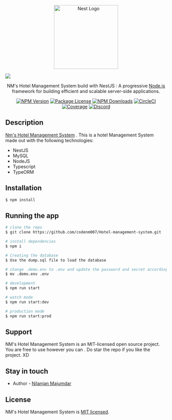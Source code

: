 <p align="center">
  <a href="http://nestjs.com/" target="blank"><img src="https://nestjs.com/img/logo-small.svg" width="200" alt="Nest Logo" /></a>
</p>

![](https://res.cloudinary.com/dqpurfmpd/image/upload/v1654241459/cdn/Smart-Hotel-Animation_ljxtat.gif)

[circleci-image]: https://img.shields.io/circleci/build/github/nestjs/nest/master?token=abc123def456
[circleci-url]: https://circleci.com/gh/nestjs/nest

  <p align="center">NM's Hotel Management System build with NestJS : A progressive <a href="http://nodejs.org" target="_blank">Node.js</a> framework for building efficient and scalable server-side applications.</p>
    <p align="center">
<a href="https://www.npmjs.com/~nestjscore" target="_blank"><img src="https://img.shields.io/npm/v/@nestjs/core.svg" alt="NPM Version" /></a>
<a href="https://www.npmjs.com/~nestjscore" target="_blank"><img src="https://img.shields.io/npm/l/@nestjs/core.svg" alt="Package License" /></a>
<a href="https://www.npmjs.com/~nestjscore" target="_blank"><img src="https://img.shields.io/npm/dm/@nestjs/common.svg" alt="NPM Downloads" /></a>
<a href="https://circleci.com/gh/nestjs/nest" target="_blank"><img src="https://img.shields.io/circleci/build/github/nestjs/nest/master" alt="CircleCI" /></a>
<a href="https://coveralls.io/github/nestjs/nest?branch=master" target="_blank"><img src="https://coveralls.io/repos/github/nestjs/nest/badge.svg?branch=master#9" alt="Coverage" /></a>
<a href="https://discord.gg/G7Qnnhy" target="_blank"><img src="https://img.shields.io/badge/discord-online-brightgreen.svg" alt="Discord"/></a>
</p>
  <!--[![Backers on Open Collective](https://opencollective.com/nest/backers/badge.svg)](https://opencollective.com/nest#backer)
  [![Sponsors on Open Collective](https://opencollective.com/nest/sponsors/badge.svg)](https://opencollective.com/nest#sponsor)-->

## Description

[Nm's Hotel Management System](https://github.com/codenm007/Hotel-management-system) .
This is a hotel Management System made out with the following technologies:
- NestJS
- MySQL
- NodeJS
- Typescript
- TypeORM

## Installation

```bash
$ npm install
```

## Running the app

```bash
# clone the repo
$ git clone https://github.com/codenm007/Hotel-management-system.git

# install dependencies
$ npm i 

# Creating the database
$ Use the dump.sql file to load the database 

# change .demo.env to .env and update the password and secret accordingly
$ mv .demo.env .env 

# development
$ npm run start

# watch mode
$ npm run start:dev

# production mode
$ npm run start:prod
```

## Support

NM's Hotel Management System is an MIT-licensed open source project. You are free to use however you can . Do star the repo if you like the project. XD

## Stay in touch

- Author - [Nilanjan Majumdar](https://www.linkedin.com/in/majumdarnilanjan/)

## License

NM's Hotel Management System is [MIT licensed](LICENSE).
